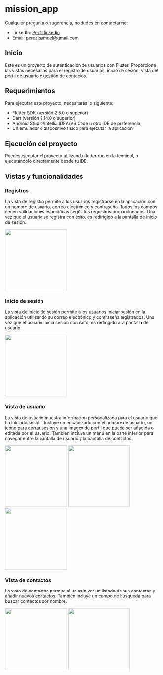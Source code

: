 # mission_app

Cualquier pregunta o sugerencia, no dudes en contactarme:

- LinkedIn: [Perfil linkedin](https://www.linkedin.com/in/samuelaperezjimenez/)
- Email: [perezjsamuel@gmail.com](mailto:perezjsamuel@gmail.com)

## Inicio

Este es un proyecto de autenticación de usuarios con Flutter. Proporciona las vistas necesarias para el registro de usuarios, inicio de sesión, vista del perfil de usuario y gestión de contactos.

## Requerimientos

Para ejecutar este proyecto, necesitarás lo siguiente:

- Flutter SDK (versión 2.5.0 o superior)
- Dart (versión 2.14.0 o superior)
- Android Studio/IntelliJ IDEA/VS Code u otro IDE de preferencia
- Un emulador o dispositivo físico para ejecutar la aplicación

## Ejecución del proyecto

Puedes ejecutar el proyecto utilizando flutter run en la terminal, o ejecutándolo directamente desde tu IDE.

## Vistas y funcionalidades

### Registros

La vista de registro permite a los usuarios registrarse en la aplicación con un nombre de usuario, correo electrónico y contraseña. Todos los campos tienen validaciones específicas según los requisitos proporcionados. Una vez que el usuario se registra con éxito, es redirigido a la pantalla de inicio de sesión.

<p float="left">
  <img src="https://user-images.githubusercontent.com/56012784/235073052-59df1d9e-4a49-4e72-a7db-7593796fc0f5.png" width="200" />
</p>

### Inicio de sesión

La vista de inicio de sesión permite a los usuarios iniciar sesión en la aplicación utilizando su correo electrónico y contraseña registrados. Una vez que el usuario inicia sesión con éxito, es redirigido a la pantalla de usuario.

<p float="left">
  <img src="https://user-images.githubusercontent.com/56012784/235072999-6bb7d5d5-bdac-4151-b049-1ce94acafd71.png" width="200" />
</p>

### Vista de usuario

La vista de usuario muestra información personalizada para el usuario que ha iniciado sesión. Incluye un encabezado con el nombre de usuario, un icono para cerrar sesión y una imagen de perfil que puede ser añadida o editada por el usuario. También incluye un menú en la parte inferior para navegar entre la pantalla de usuario y la pantalla de contactos.

<p float="left">
  <img src="https://user-images.githubusercontent.com/56012784/235073097-ca077d40-4591-4693-96f0-fbe334946d4c.png" width="200" />
  <img src="https://user-images.githubusercontent.com/56012784/235073137-e37c6a29-eb8a-4c61-a8d9-13f52532f5bf.png" width="200" />
  <img src="https://user-images.githubusercontent.com/56012784/235074945-3d42c72f-e55f-4f2f-95aa-dab95c1477be.PNG" width="200" />

</p>

### Vista de contactos

La vista de contactos permite al usuario ver un listado de sus contactos y añadir nuevos contactos. También incluye un campo de búsqueda para buscar contactos por nombre.

<p float="left">

  <img src="https://user-images.githubusercontent.com/56012784/235074623-c84893e7-ff09-4eed-83c9-4c16537cd51c.PNG" width="200" />
  <img src="https://user-images.githubusercontent.com/56012784/235074747-591c5b04-e5f6-47aa-a270-74d0c5f8a11a.PNG" width="200" />
</p>
